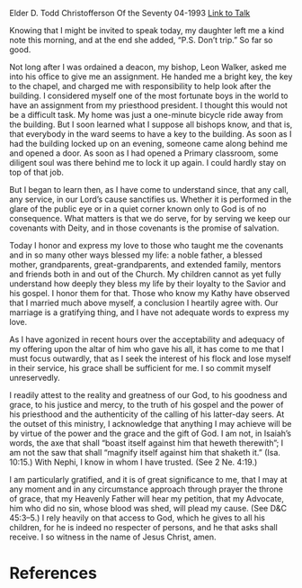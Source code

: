 Elder D. Todd Christofferson
Of the Seventy
04-1993
[Link to Talk](https://www.churchofjesuschrist.org/study/general-conference/1993/04/i-know-in-whom-i-have-trusted?lang=eng)

Knowing that I might be invited to speak today, my daughter left me a kind note this morning, and at the end she added, “P.S. Don’t trip.” So far so good.

Not long after I was ordained a deacon, my bishop, Leon Walker, asked me into his office to give me an assignment. He handed me a bright key, the key to the chapel, and charged me with responsibility to help look after the building. I considered myself one of the most fortunate boys in the world to have an assignment from my priesthood president. I thought this would not be a difficult task. My home was just a one-minute bicycle ride away from the building. But I soon learned what I suppose all bishops know, and that is, that everybody in the ward seems to have a key to the building. As soon as I had the building locked up on an evening, someone came along behind me and opened a door. As soon as I had opened a Primary classroom, some diligent soul was there behind me to lock it up again. I could hardly stay on top of that job.

But I began to learn then, as I have come to understand since, that any call, any service, in our Lord’s cause sanctifies us. Whether it is performed in the glare of the public eye or in a quiet corner known only to God is of no consequence. What matters is that we do serve, for by serving we keep our covenants with Deity, and in those covenants is the promise of salvation.

Today I honor and express my love to those who taught me the covenants and in so many other ways blessed my life: a noble father, a blessed mother, grandparents, great-grandparents, and extended family, mentors and friends both in and out of the Church. My children cannot as yet fully understand how deeply they bless my life by their loyalty to the Savior and his gospel. I honor them for that. Those who know my Kathy have observed that I married much above myself, a conclusion I heartily agree with. Our marriage is a gratifying thing, and I have not adequate words to express my love.

As I have agonized in recent hours over the acceptability and adequacy of my offering upon the altar of him who gave his all, it has come to me that I must focus outwardly, that as I seek the interest of his flock and lose myself in their service, his grace shall be sufficient for me. I so commit myself unreservedly.

I readily attest to the reality and greatness of our God, to his goodness and grace, to his justice and mercy, to the truth of his gospel and the power of his priesthood and the authenticity of the calling of his latter-day seers. At the outset of this ministry, I acknowledge that anything I may achieve will be by virtue of the power and the grace and the gift of God. I am not, in Isaiah’s words, the axe that shall “boast itself against him that heweth therewith”; I am not the saw that shall “magnify itself against him that shaketh it.” (Isa. 10:15.) With Nephi, I know in whom I have trusted. (See 2 Ne. 4:19.)

I am particularly gratified, and it is of great significance to me, that I may at any moment and in any circumstance approach through prayer the throne of grace, that my Heavenly Father will hear my petition, that my Advocate, him who did no sin, whose blood was shed, will plead my cause. (See D&C 45:3–5.) I rely heavily on that access to God, which he gives to all his children, for he is indeed no respecter of persons, and he that asks shall receive. I so witness in the name of Jesus Christ, amen.

# References
